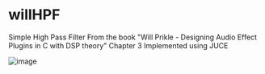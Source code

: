 # willHPF
Simple High Pass Filter 
From the book "Will Prikle - Designing Audio Effect Plugins in C with DSP theory" Chapter 3 
Implemented using JUCE
 
 ![image](https://user-images.githubusercontent.com/66480309/145621366-4ea9afbe-8985-47dd-8fe3-96bc15973d6b.png)


